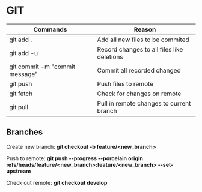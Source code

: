 GIT
==============

| Commands | Reason | 
| --- | --- |
| git add . | Add all new files to be commited | 
| git add -u | Record changes to all files like deletions |
| git commit -m "commit message" | Commit all recorded changed |
| git push | Push files to remote |
| git fetch | Check for changes on remote |
| git pull | Pull in remote changes to current branch |

## Branches

Create new branch: **git checkout -b feature/<new_branch>** 

Push to remote: **git push --progress --porcelain origin refs/heads/feature/<new_branch>:feature/<new_branch> --set-upstream**

Check out remote: **git checkout develop**
